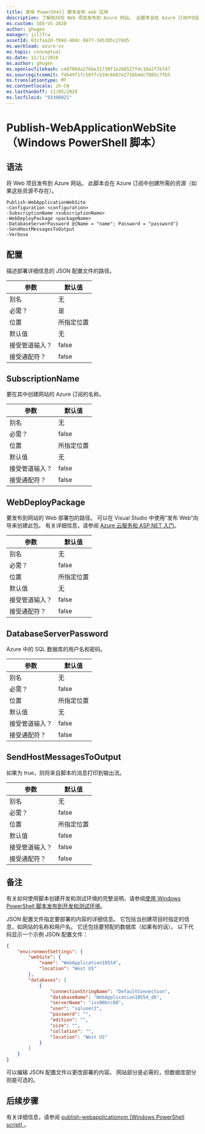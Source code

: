```yaml
---
title: 使用 PowerShell 脚本发布 web 应用
description: 了解如何将 Web 项目发布到 Azure 网站。 此脚本会在 Azure 订阅中创建所需的资源（如果这些资源不存在）。
ms.custom: SEO-VS-2020
author: ghogen
manager: jillfra
assetId: 63cfaa2d-f04d-40dc-8677-345385c278d5
ms.workload: azure-vs
ms.topic: conceptual
ms.date: 11/11/2016
ms.author: ghogen
ms.openlocfilehash: c487084a276be31730f1e268527f4c10a2f7b747
ms.sourcegitcommit: f4b49f1fc50ffcb39c6b87e2716b4dc7085c7fb5
ms.translationtype: MT
ms.contentlocale: zh-CN
ms.lasthandoff: 11/05/2020
ms.locfileid: "93398821"
---
```

# <a name="publish-webapplicationwebsite-windows-powershell-script"></a>Publish-WebApplicationWebSite（Windows PowerShell 脚本）
## <a name="syntax"></a>语法
将 Web 项目发布到 Azure 网站。 此脚本会在 Azure 订阅中创建所需的资源（如果这些资源不存在）。

```
Publish-WebApplicationWebSite
–Configuration <configuration>
-SubscriptionName <subscriptionName>
-WebDeployPackage <packageName>
-DatabaseServerPassword @{Name = "name"; Password = "password"}
-SendHostMessagesToOutput
-Verbose
```

## <a name="configuration"></a>配置
描述部署详细信息的 JSON 配置文件的路径。

| 参数 | 默认值 |
| --- | --- |
| 别名 |无 |
| 必需？ |是 |
| 位置 |所指定位置 |
| 默认值 |无 |
| 接受管道输入？ |false |
| 接受通配符？ |false |

## <a name="subscriptionname"></a>SubscriptionName
要在其中创建网站的 Azure 订阅的名称。

| 参数 | 默认值 |
| --- | --- |
| 别名 |无 |
| 必需？ |false |
| 位置 |所指定位置 |
| 默认值 |无 |
| 接受管道输入？ |false |
| 接受通配符？ |false |

## <a name="webdeploypackage"></a>WebDeployPackage
要发布到网站的 Web 部署包的路径。 可以在 Visual Studio 中使用“发布 Web”向导来创建此包。 有关详细信息，请参阅 [Azure 云服务和 ASP.NET 入门](vs-azure-tools-publish-webapplicationwebsite-windows-powershell-script.md)。

| 参数 | 默认值 |
| --- | --- |
| 别名 |无 |
| 必需？ |false |
| 位置 |所指定位置 |
| 默认值 |无 |
| 接受管道输入？ |false |
| 接受通配符？ |false |

## <a name="databaseserverpassword"></a>DatabaseServerPassword
Azure 中的 SQL 数据库的用户名和密码。

| 参数 | 默认值 |
| --- | --- |
| 别名 |无 |
| 必需？ |false |
| 位置 |所指定位置 |
| 默认值 |无 |
| 接受管道输入？ |false |
| 接受通配符？ |false |

## <a name="sendhostmessagestooutput"></a>SendHostMessagesToOutput
如果为 true，则将来自脚本的消息打印到输出流。

| 参数 | 默认值 |
| --- | --- |
| 别名 |无 |
| 必需？ |false |
| 位置 |所指定位置 |
| 默认值 |false |
| 接受管道输入？ |false |
| 接受通配符？ |false |

## <a name="remarks"></a>备注
有关如何使用脚本创建开发和测试环境的完整说明，请参阅[使用 Windows PowerShell 脚本发布到开发和测试环境](vs-azure-tools-publishing-using-powershell-scripts.md)。

JSON 配置文件指定要部署的内容的详细信息。 它包括当创建项目时指定的信息，如网站的名称和用户名。 它还包括要预配的数据库（如果有的话）。 以下代码显示一个示例 JSON 配置文件：

```json
{
    "environmentSettings": {
        "webSite": {
            "name": "WebApplication10554",
            "location": "West US"
        },
        "databases": [
            {
                "connectionStringName": "DefaultConnection",
                "databaseName": "WebApplication10554_db",
                "serverName": "iss00brc88",
                "user": "sqluser2",
                "password": "",
                "edition": "",
                "size": "",
                "collation": "",
                "location": "West US"
            }
        ]
    }
}
```

可以编辑 JSON 配置文件以更改部署的内容。 网站部分是必需的，但数据库部分则是可选的。

## <a name="next-steps"></a>后续步骤
有关详细信息，请参阅 [publish-webapplicationvm (Windows PowerShell script) ](vs-azure-tools-publish-webapplicationvm.md)。
